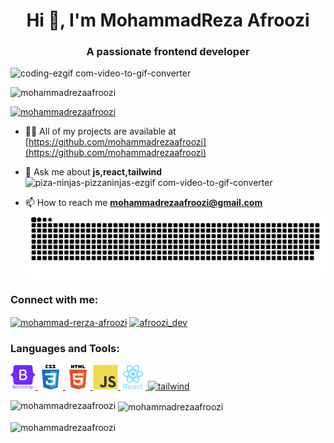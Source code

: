 <h1 align="center">Hi 👋, I'm MohammadReza Afroozi</h1>
<h3 align="center">A passionate frontend developer</h3>


![coding-ezgif com-video-to-gif-converter](https://github.com/user-attachments/assets/4dd3862c-a2e5-454d-81c8-ca3ea1ff8e81)



<p align="left"> <img src="https://komarev.com/ghpvc/?username=mohammadrezaafroozi&label=Profile%20views&color=0e75b6&style=flat" alt="mohammadrezaafroozi" /> </p>

<p align="left"> <a href="https://github.com/ryo-ma/github-profile-trophy"><img src="https://github-profile-trophy.vercel.app/?username=mohammadrezaafroozi" alt="mohammadrezaafroozi" /></a> </p>

- 👨‍💻 All of my projects are available at [https://github.com/mohammadrezaafroozi](https://github.com/mohammadrezaafroozi)

- 💬 Ask me about **js,react,tailwind**![piza-ninjas-pizzaninjas-ezgif com-video-to-gif-converter](https://github.com/user-attachments/assets/9fdbe42f-38c8-4abf-a00d-38cba0f61c33)


- 📫 How to reach me **mohammadrezaafroozi@gmail.com**
 ![snake gif](https://github.com/mohammadrezaafroozi/mohammadrezaafroozi/blob/output/github-snake-dark.svg)

<h3 align="left">Connect with me:</h3>
<p align="left">
<a href="https://www.linkedin.com/in/afroozidev?utm_source=share&utm_campaign=share_via&utm_content=profile&utm_medium=android_app" target="blank"><img align="center" src="https://raw.githubusercontent.com/rahuldkjain/github-profile-readme-generator/master/src/images/icons/Social/linked-in-alt.svg" alt="mohammad-rerza-afroozi" height="30" width="40" /></a>
<a href="https://instagram.com/afroozi_dev" target="blank"><img align="center" src="https://raw.githubusercontent.com/rahuldkjain/github-profile-readme-generator/master/src/images/icons/Social/instagram.svg" alt="afroozi_dev" height="30" width="40" /></a>
</p>

<h3 align="left">Languages and Tools:</h3>
<p align="left"> <a href="https://getbootstrap.com" target="_blank" rel="noreferrer"> <img src="https://raw.githubusercontent.com/devicons/devicon/master/icons/bootstrap/bootstrap-plain-wordmark.svg" alt="bootstrap" width="40" height="40"/> </a> <a href="https://www.w3schools.com/css/" target="_blank" rel="noreferrer"> <img src="https://raw.githubusercontent.com/devicons/devicon/master/icons/css3/css3-original-wordmark.svg" alt="css3" width="40" height="40"/> </a> <a href="https://www.w3.org/html/" target="_blank" rel="noreferrer"> <img src="https://raw.githubusercontent.com/devicons/devicon/master/icons/html5/html5-original-wordmark.svg" alt="html5" width="40" height="40"/> </a> <a href="https://developer.mozilla.org/en-US/docs/Web/JavaScript" target="_blank" rel="noreferrer"> <img src="https://raw.githubusercontent.com/devicons/devicon/master/icons/javascript/javascript-original.svg" alt="javascript" width="40" height="40"/> </a> <a href="https://reactjs.org/" target="_blank" rel="noreferrer"> <img src="https://raw.githubusercontent.com/devicons/devicon/master/icons/react/react-original-wordmark.svg" alt="react" width="40" height="40"/> </a> <a href="https://tailwindcss.com/" target="_blank" rel="noreferrer"> <img src="https://www.vectorlogo.zone/logos/tailwindcss/tailwindcss-icon.svg" alt="tailwind" width="40" height="40"/> </a> </p>



<p><img align="left" src="https://github-readme-stats.vercel.app/api/top-langs?username=mohammadrezaafroozi&show_icons=true&locale=en&layout=compact" alt="mohammadrezaafroozi" /></p>

<p>&nbsp;<img align="center" src="https://github-readme-stats.vercel.app/api?username=mohammadrezaafroozi&show_icons=true&locale=en" alt="mohammadrezaafroozi" /></p>

<p><img align="center" src="https://github-readme-streak-stats.herokuapp.com/?user=mohammadrezaafroozi&" alt="mohammadrezaafroozi" /></p>




